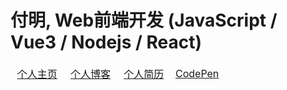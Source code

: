 # 付明, Web前端开发 (JavaScript / Vue3 / Nodejs / React)

<table>

  <thead>
    <td width="25%" align="center">
      <a href="https://zed.ink">个人主页</a>
    </td>
    <td width="25%" align="center">
      <a href="https://journal.zed.ink">个人博客</a>
    </td>
    <td width="25%" align="center">
      <a href="https://zed.ink/CV/">个人简历</a>
    </td>
    <td width="25%" align="center">
      <a href="https://codepen.io/mingwiki">CodePen</a>
    </td>
  </thead>

</table>
